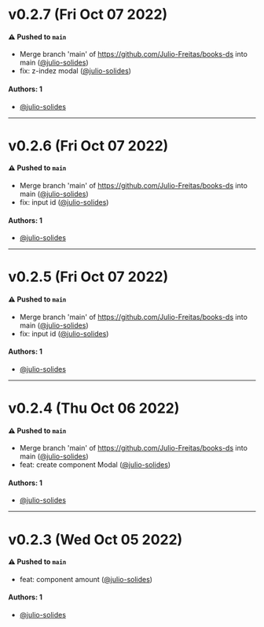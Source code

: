 # v0.2.7 (Fri Oct 07 2022)

#### ⚠️ Pushed to `main`

- Merge branch 'main' of https://github.com/Julio-Freitas/books-ds into main ([@julio-solides](https://github.com/julio-solides))
- fix: z-indez modal ([@julio-solides](https://github.com/julio-solides))

#### Authors: 1

- [@julio-solides](https://github.com/julio-solides)

---

# v0.2.6 (Fri Oct 07 2022)

#### ⚠️ Pushed to `main`

- Merge branch 'main' of https://github.com/Julio-Freitas/books-ds into main ([@julio-solides](https://github.com/julio-solides))
- fix: input id ([@julio-solides](https://github.com/julio-solides))

#### Authors: 1

- [@julio-solides](https://github.com/julio-solides)

---

# v0.2.5 (Fri Oct 07 2022)

#### ⚠️ Pushed to `main`

- Merge branch 'main' of https://github.com/Julio-Freitas/books-ds into main ([@julio-solides](https://github.com/julio-solides))
- fix: input id ([@julio-solides](https://github.com/julio-solides))

#### Authors: 1

- [@julio-solides](https://github.com/julio-solides)

---

# v0.2.4 (Thu Oct 06 2022)

#### ⚠️ Pushed to `main`

- Merge branch 'main' of https://github.com/Julio-Freitas/books-ds into main ([@julio-solides](https://github.com/julio-solides))
- feat: create component Modal ([@julio-solides](https://github.com/julio-solides))

#### Authors: 1

- [@julio-solides](https://github.com/julio-solides)

---

# v0.2.3 (Wed Oct 05 2022)

#### ⚠️ Pushed to `main`

- feat: component amount ([@julio-solides](https://github.com/julio-solides))

#### Authors: 1

- [@julio-solides](https://github.com/julio-solides)
